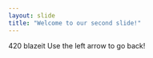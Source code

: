 ```yaml
---
layout: slide
title: "Welcome to our second slide!"
---
```

420 blazeit 
Use the left arrow to go back!
